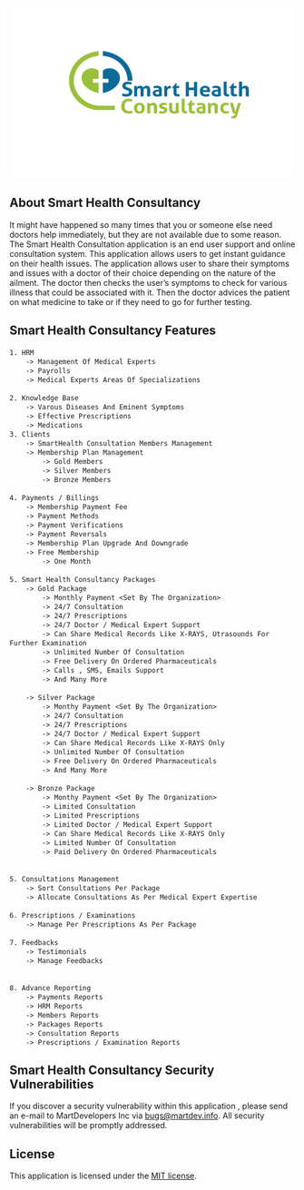 <p align="center"><img src="https://github.com/MartDevelopers-Inc/Smart-Health-Consultancy/blob/master/Smart-Health%20Consultancy.png"></p>


## About Smart Health Consultancy 

It might have happened so many times that you or someone else need doctors help immediately, 
but they are not available due to some reason. The Smart Health Consultation application is an end user
support and online consultation system. This application allows users to get instant guidance on their health issues.
The application allows user to share their symptoms and issues with a doctor of their choice depending on the nature of the ailment. The doctor then checks  the user’s symptoms to check for various illness that could be associated with it.
Then the doctor advices the patient on what medicine to take or if they need to go for further testing.


## Smart Health Consultancy Features
```
1. HRM
    -> Management Of Medical Experts
    -> Payrolls
    -> Medical Experts Areas Of Specializations

2. Knowledge Base
    -> Varous Diseases And Eminent Symptoms
    -> Effective Prescriptions
    -> Medications
3. Clients
    -> SmartHealth Consultation Members Management
    -> Membership Plan Management
        -> Gold Members
        -> Silver Members
        -> Bronze Members

4. Payments / Billings
    -> Membership Payment Fee
    -> Payment Methods
    -> Payment Verifications
    -> Payment Reversals
    -> Membership Plan Upgrade And Downgrade
    -> Free Membership
        -> One Month

5. Smart Health Consultancy Packages
    -> Gold Package
        -> Monthly Payment <Set By The Organization>
        -> 24/7 Consultation
        -> 24/7 Prescriptions
        -> 24/7 Doctor / Medical Expert Support
        -> Can Share Medical Records Like X-RAYS, Utrasounds For Further Examination
        -> Unlimited Number Of Consultation
        -> Free Delivery On Ordered Pharmaceuticals
        -> Calls , SMS, Emails Support
        -> And Many More

    -> Silver Package
        -> Monthy Payment <Set By The Organization>
        -> 24/7 Consultation
        -> 24/7 Prescriptions
        -> 24/7 Doctor / Medical Expert Support
        -> Can Share Medical Records Like X-RAYS Only
        -> Unlimited Number Of Consultation
        -> Free Delivery On Ordered Pharmaceuticals
        -> And Many More

    -> Bronze Package
        -> Monthy Payment <Set By The Organization>
        -> Limited Consultation
        -> Limited Prescriptions
        -> Limited Doctor / Medical Expert Support
        -> Can Share Medical Records Like X-RAYS Only
        -> Limited Number Of Consultation
        -> Paid Delivery On Ordered Pharmaceuticals


5. Consultations Management
    -> Sort Consultations Per Package
    -> Allocate Consultations As Per Medical Expert Expertise

6. Prescriptions / Examinations
    -> Manage Per Prescriptions As Per Package

7. Feedbacks
    -> Testimonials
    -> Manage Feedbacks


8. Advance Reporting
    -> Payments Reports
    -> HRM Reports
    -> Members Reports
    -> Packages Reports
    -> Consultation Reports
    -> Prescriptions / Examination Reports

```
## Smart Health Consultancy Security Vulnerabilities

If you discover a security vulnerability within this application , please send an e-mail to MartDevelopers Inc via
 [bugs@martdev.info](mailto:martdevelopers254@gmail.com). All security vulnerabilities will be promptly addressed.

## License

This application is licensed under the [MIT license](https://opensource.org/licenses/MIT).
